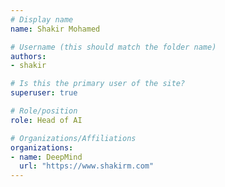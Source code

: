 ```yaml
---
# Display name
name: Shakir Mohamed

# Username (this should match the folder name)
authors:
- shakir

# Is this the primary user of the site?
superuser: true

# Role/position
role: Head of AI 

# Organizations/Affiliations
organizations:
- name: DeepMind
  url: "https://www.shakirm.com"
---
```

